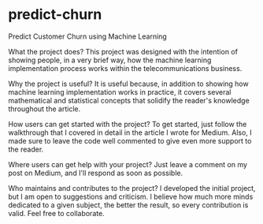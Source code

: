 # predict-churn
Predict Customer Churn using Machine Learning

What the project does?
This project was designed with the intention of showing people, in a very brief way, how the machine learning implementation process works within the telecommunications business.

Why the project is useful?
It is useful because, in addition to showing how machine learning implementation works in practice, it covers several mathematical and statistical concepts that solidify the reader's knowledge throughout the article.

How users can get started with the project?
To get started, just follow the walkthrough that I covered in detail in the article I wrote for Medium. Also, I made sure to leave the code well commented to give even more support to the reader.

Where users can get help with your project?
Just leave a comment on my post on Medium, and I'll respond as soon as possible.

Who maintains and contributes to the project?
I developed the initial project, but I am open to suggestions and criticism. I believe how much more minds dedicated to a given subject, the better the result, so every contribution is valid. Feel free to collaborate.
